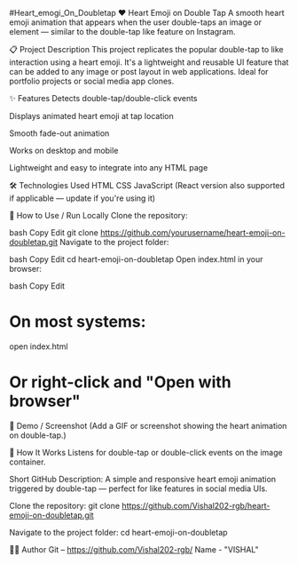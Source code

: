 #Heart_emogi_On_Doubletap
❤️ Heart Emoji on Double Tap
A smooth heart emoji animation that appears when the user double-taps an image or element — similar to the double-tap like feature on Instagram.

📋 Project Description
This project replicates the popular double-tap to like interaction using a heart emoji. It's a lightweight and reusable UI feature that can be added to any image or post layout in web applications. Ideal for portfolio projects or social media app clones.

✨ Features
Detects double-tap/double-click events

Displays animated heart emoji at tap location

Smooth fade-out animation

Works on desktop and mobile

Lightweight and easy to integrate into any HTML page

🛠️ Technologies Used
HTML
CSS
JavaScript
(React version also supported if applicable — update if you're using it)

🚀 How to Use / Run Locally
Clone the repository:

bash
Copy
Edit
git clone https://github.com/yourusername/heart-emoji-on-doubletap.git
Navigate to the project folder:

bash
Copy
Edit
cd heart-emoji-on-doubletap
Open index.html in your browser:

bash
Copy
Edit
# On most systems:
open index.html
# Or right-click and "Open with browser"
📸 Demo / Screenshot
(Add a GIF or screenshot showing the heart animation on double-tap.)

🔧 How It Works
Listens for double-tap or double-click events on the image container.

Short GitHub Description:
A simple and responsive heart emoji animation triggered by double-tap — perfect for like features in social media UIs.

Clone the repository: git clone https://github.com/Vishal202-rgb/heart-emoji-on-doubletap.git

Navigate to the project folder: cd heart-emoji-on-doubletap

🙋‍♂️ Author
Git – https://github.com/Vishal202-rgb/
Name - "VISHAL"

